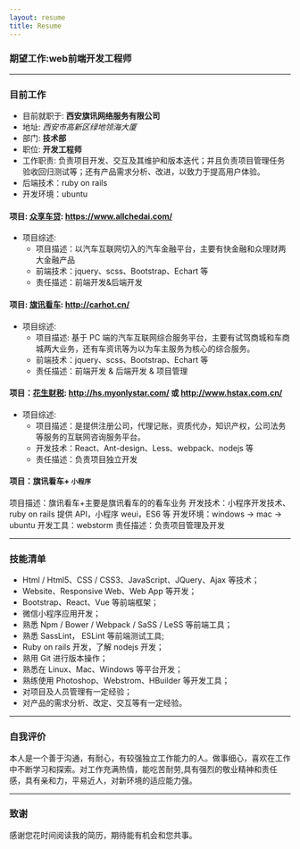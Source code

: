 ```yaml
---
layout: resume
title: Resume
---
```


### 期望工作:web前端开发工程师

---

### 目前工作

* 目前就职于: **西安旗讯网络服务有限公司**
* 地址: *西安市高新区绿地领海大厦*
* 部门: **技术部**
* 职位: **开发工程师**
* 工作职责: 负责项目开发、交互及其维护和版本迭代；并且负责项目管理任务验收回归测试等；还有产品需求分析、改进，以致力于提高用户体验。
* 后端技术：ruby on rails
* 开发环境：ubuntu

#### 项目: [众享车贷](https://www.allchedai.com/): https://www.allchedai.com/

* 项目综述:
  * 项目描述：以汽车互联网切入的汽车金融平台，主要有快金融和众理财两大金融产品
  * 前端技术：jquery、scss、Bootstrap、Echart 等
  * 责任描述：前端开发&后端开发

#### 项目: [旗讯看车](http://carhot.cn/): http://carhot.cn/

* 项目综述:
  * 项目描述: 基于 PC 端的汽车互联网综合服务平台，主要有试驾商城和车商城两大业务，还有车资讯等为以为车主服务为核心的综合服务。
  * 前端技术：jquery、scss、Bootstrap、Echart 等
  * 责任描述：前端开发 & 后端开发 & 项目管理

#### 项目：[花生财税](http://hs.myonlystar.com): http://hs.myonlystar.com/ 或 http://www.hstax.com.cn/ 

* 项目综述:
  * 项目描述：是提供注册公司，代理记账，资质代办，知识产权，公司法务等服务的互联网咨询服务平台。
  * 开发技术：React、Ant-design、Less、webpack、nodejs 等
  * 责任描述：负责项目独立开发

#### 项目：旗讯看车+ `小程序`
项目描述：旗讯看车+主要是旗讯看车的的看车业务
开发技术：小程序开发技术、ruby on rails 提供 API，小程序 weui，ES6 等
开发环境：windows -> mac -> ubuntu
开发工具：webstorm
责任描述：负责项目管理及开发

---

### 技能清单

* Html / Html5、CSS / CSS3、JavaScript、JQuery、Ajax 等技术；
* Website、Responsive Web、Web App 等开发；
* Bootstrap、React、Vue 等前端框架；
* 微信小程序应用开发；
* 熟悉 Npm / Bower / Webpack / SaSS / LeSS 等前端工具；
* 熟悉 SassLint， ESLint 等前端测试工具;
* Ruby on rails 开发，了解 nodejs 开发；
* 熟用 Git 进行版本操作；
* 熟悉在 Linux、Mac、Windows 等平台开发；
* 熟练使用 Photoshop、Webstrom、HBuilder 等开发工具；
* 对项目及人员管理有一定经验；
* 对产品的需求分析、改定、交互等有一定经验。

---

### 自我评价

本人是一个善于沟通，有耐心，有较强独立工作能力的人。做事细心，喜欢在工作中不断学习和探索。对工作充满热情，能吃苦耐劳,具有强烈的敬业精神和责任感，具有亲和力，平易近人，对新环境的适应能力强。

---

### 致谢

感谢您花时间阅读我的简历，期待能有机会和您共事。

